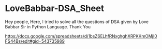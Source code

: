 # LoveBabbar-DSA_Sheet

Hey people,
Here, I tried to solve all the questions of DSA given by Love Babbar Sir in Python Language.
Thank You


https://docs.google.com/spreadsheets/d/1bsZ6ELhfRNxghghXRPKKmOMjI0FS44Bs/edit#gid=543735989
